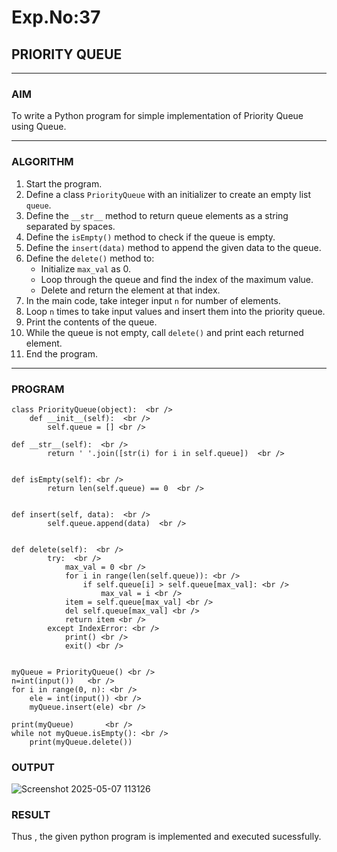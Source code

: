 # Exp.No:37  
## PRIORITY QUEUE

---

### AIM  
To write a Python program for simple implementation of Priority Queue using Queue.

---

### ALGORITHM

1. Start the program.  
2. Define a class `PriorityQueue` with an initializer to create an empty list `queue`.  
3. Define the `__str__` method to return queue elements as a string separated by spaces.  
4. Define the `isEmpty()` method to check if the queue is empty.  
5. Define the `insert(data)` method to append the given data to the queue.  
6. Define the `delete()` method to:  
   - Initialize `max_val` as 0.  
   - Loop through the queue and find the index of the maximum value.  
   - Delete and return the element at that index.  
7. In the main code, take integer input `n` for number of elements.  
8. Loop `n` times to take input values and insert them into the priority queue.  
9. Print the contents of the queue.  
10. While the queue is not empty, call `delete()` and print each returned element.  
11. End the program.

---

### PROGRAM

```
class PriorityQueue(object):  <br />
	def __init__(self):  <br />
		self.queue = [] <br />

def __str__(self):  <br />
		return ' '.join([str(i) for i in self.queue])  <br />

	
def isEmpty(self): <br />
		return len(self.queue) == 0  <br />

	
def insert(self, data):  <br />
	    self.queue.append(data)  <br />

	
def delete(self):  <br />
		try:  <br />
			max_val = 0 <br />
			for i in range(len(self.queue)): <br />
				if self.queue[i] > self.queue[max_val]: <br />
					max_val = i <br />
			item = self.queue[max_val] <br />
			del self.queue[max_val] <br />
			return item <br />
		except IndexError: <br />
			print() <br />
			exit() <br />


myQueue = PriorityQueue() <br />
n=int(input())	 <br />
for i in range(0, n): <br />
    ele = int(input()) <br />
    myQueue.insert(ele) <br />
	
print(myQueue)		 <br />
while not myQueue.isEmpty(): <br />
	print(myQueue.delete())

```

### OUTPUT
![Screenshot 2025-05-07 113126](https://github.com/user-attachments/assets/302915e1-1971-4692-9373-4ae8eb97497d)
### RESULT
Thus , the given python program is implemented and executed sucessfully.
